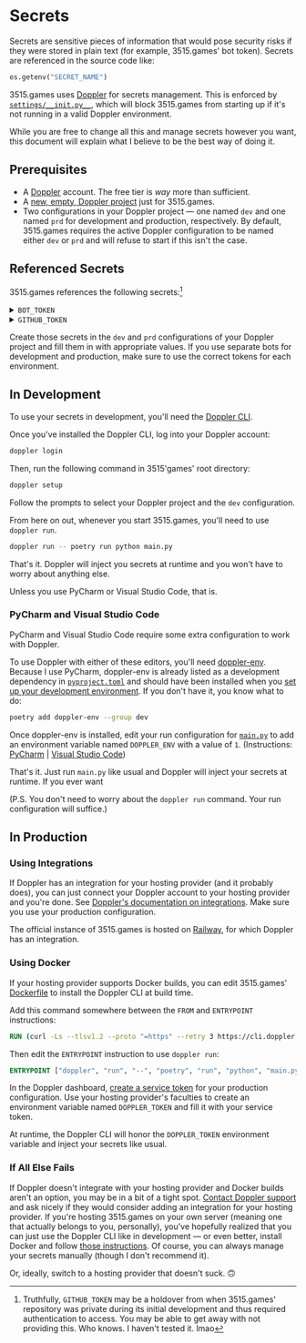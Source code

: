 # Secrets

Secrets are sensitive pieces of information that would pose security risks if they were stored in plain text
(for example, 3515.games' bot token). Secrets are referenced in the source code like:

```py
os.getenv("SECRET_NAME")
```

3515.games uses [Doppler](https://doppler.com) for secrets management. This is enforced by
[`settings/__init.py__`](../settings/__init__.py), which will block 3515.games from starting up if it's not running
in a valid Doppler environment.

While you are free to change all this and manage secrets however you want, this document will explain what
I believe to be the best way of doing it.

## Prerequisites

- A [Doppler](https://dashboard.doppler.com/register) account. The free tier is *way* more than sufficient.
- A [new, empty, Doppler project](https://docs.doppler.com/docs/create-project) just for 3515.games.
- Two configurations in your Doppler project — one named `dev` and one
  named `prd` for development and production, respectively. By default, 3515.games requires the active Doppler
  configuration to be named either `dev` or `prd` and will refuse to start if this isn't the case.

## Referenced Secrets

3515.games references the following secrets:[^1]

<details>
    <summary><code>BOT_TOKEN</code></summary>
    <p>
        3515.games' bot token as provided by the Discord Developer Portal. Used to authenticate 3515.games to the 
        Discord API, which is a prerequsite to doing literally anything useful. I probably don't need to tell you
        that this should absolutely never ever be shared with anyone or checked into any kind of version control.
    </p>
</details>

<details>
    <summary><code>GITHUB_TOKEN</code></summary>
    <p>
        A <a href="https://docs.github.com/en/authentication/keeping-your-account-and-data-secure/creating-a-personal-access-token">GitHub personal access token</a>.
        This token allows 3515.games to make authenticated requests to the GitHub API through your GitHub account.
        This is used for fetching information like release notes and repository URLs. Unlike <code>BOT_TOKEN</code>,
        failing to provide this will not burn the whole house down, but <i>may</i> render some functionality unusable.
    </p>
</details>

Create those secrets in the `dev` and `prd` configurations of your Doppler project and fill them in with appropriate
values. If you use separate bots for development and production, make sure to use the correct tokens for each
environment.

## In Development

To use your secrets in development, you'll need the [Doppler CLI](https://docs.doppler.com/docs/cli).

Once you've installed the Doppler CLI, log into your Doppler account:

```bash
doppler login
```

Then, run the following command in 3515'games' root directory:

```bash
doppler setup
```

Follow the prompts to select your Doppler project and the `dev` configuration.

From here on out, whenever you start 3515.games, you'll need to use `doppler run`.

```bash
doppler run -- poetry run python main.py
```

That's it. Doppler will inject you secrets at runtime and you won't have to worry about anything else.

Unless you use PyCharm or Visual Studio Code, that is.

### PyCharm and Visual Studio Code

PyCharm and Visual Studio Code require some extra configuration to work with Doppler.

To use Doppler with either of these editors, you'll need [doppler-env](https://pypi.org/project/doppler-env). Because
I use PyCharm, doppler-env is already listed as a development dependency in [`pyproject.toml`](../pyproject.toml) and
should have been installed when you [set up your development environment](getting-started.md). If you don't have it,
you know what to do:

```bash
poetry add doppler-env --group dev
```

Once doppler-env is installed, edit your run configuration for [`main.py`](../main.py) to add an environment variable
named `DOPPLER_ENV` with a value of `1`. (Instructions: [PyCharm](https://www.jetbrains.com/help/pycharm/run-debug-configuration.html) | [Visual Studio Code](https://code.visualstudio.com/docs/editor/debugging#_launch-configurations))

That's it. Just run `main.py` like usual and Doppler will inject your secrets at runtime. If you ever want

(P.S. You don't need to worry about the `doppler run` command. Your run configuration will suffice.)

## In Production

### Using Integrations

If Doppler has an integration for your hosting provider (and it probably does), you can just connect your Doppler
account to your hosting provider and you're done.
See [Doppler's documentation on integrations](https://docs.doppler.com/docs/integrations). Make sure you use your
production configuration.

The official instance of 3515.games is hosted on [Railway](https://railway.app), for which Doppler has an integration.

### Using Docker

If your hosting provider supports Docker builds, you can edit 3515.games' [Dockerfile](../Dockerfile) to install
the Doppler CLI at build time.

Add this command somewhere between the `FROM` and `ENTRYPOINT` instructions:

```dockerfile
RUN (curl -Ls --tlsv1.2 --proto "=https" --retry 3 https://cli.doppler.com/install.sh || wget -t 3 -qO- https://cli.doppler.com/install.sh) | sh
```

Then edit the `ENTRYPOINT` instruction to use `doppler run`:

```dockerfile
ENTRYPOINT ["doppler", "run", "--", "poetry", "run", "python", "main.py"]
```

In the Doppler dashboard, [create a service token](https://docs.doppler.com/docs/service-tokens) for your production
configuration. Use your hosting provider's faculties to create an environment variable named `DOPPLER_TOKEN` and fill
it with your service token.

At runtime, the Doppler CLI will honor the `DOPPLER_TOKEN` environment variable and inject your secrets like usual.

### If All Else Fails

If Doppler doesn't integrate with your hosting provider and Docker builds aren't an option, you may be in a bit of a
tight spot. [Contact Doppler support](mailto:support@doppler.com) and ask nicely if they would consider adding an
integration for your hosting provider. If you're hosting 3515.games on your own server (meaning one that actually
belongs to you, personally), you've hopefully realized that you can just use the Doppler CLI like in
development — or even better, install Docker and follow [those instructions](#using-docker). Of course, you can always
manage your secrets manually (though I don't recommend it).

Or, ideally, switch to a hosting provider that doesn't suck. 🙃

[^1]: Truthfully, `GITHUB_TOKEN` may be a holdover from when 3515.games' repository was private during its initial development
and thus required authentication to access. You may be able to get away with not providing this. Who knows. I haven't
tested it. lmao
